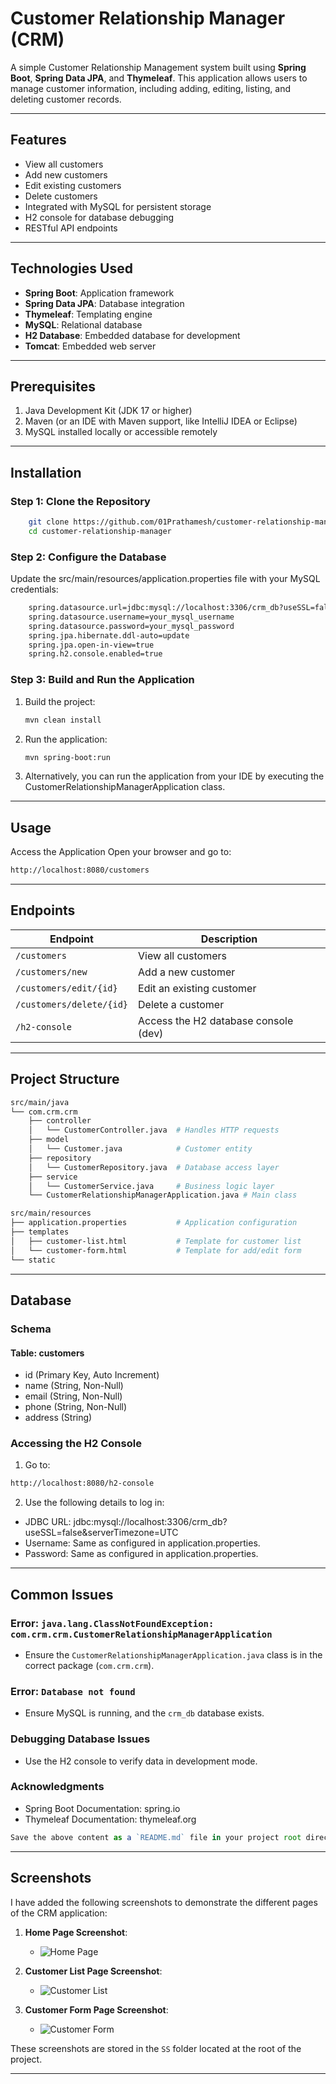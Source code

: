 # Customer Relationship Manager (CRM)

A simple Customer Relationship Management system built using **Spring Boot**, **Spring Data JPA**, and **Thymeleaf**. This application allows users to manage customer information, including adding, editing, listing, and deleting customer records.

---

## Features
- View all customers
- Add new customers
- Edit existing customers
- Delete customers
- Integrated with MySQL for persistent storage
- H2 console for database debugging
- RESTful API endpoints

---

## Technologies Used
- **Spring Boot**: Application framework
- **Spring Data JPA**: Database integration
- **Thymeleaf**: Templating engine
- **MySQL**: Relational database
- **H2 Database**: Embedded database for development
- **Tomcat**: Embedded web server

---

## Prerequisites
1. Java Development Kit (JDK 17 or higher)
2. Maven (or an IDE with Maven support, like IntelliJ IDEA or Eclipse)
3. MySQL installed locally or accessible remotely

---

## Installation

### Step 1: Clone the Repository
    
```bash
    git clone https://github.com/01Prathamesh/customer-relationship-manager.git
    cd customer-relationship-manager
```

### Step 2: Configure the Database

Update the src/main/resources/application.properties file with your MySQL credentials:
```bash
    spring.datasource.url=jdbc:mysql://localhost:3306/crm_db?useSSL=false&serverTimezone=UTC
    spring.datasource.username=your_mysql_username
    spring.datasource.password=your_mysql_password
    spring.jpa.hibernate.ddl-auto=update
    spring.jpa.open-in-view=true
    spring.h2.console.enabled=true
```


### Step 3: Build and Run the Application
    
1. Build the project:
    ```bash
    mvn clean install
    ```

2. Run the application:
    ```bash
    mvn spring-boot:run
    ```
    
3. Alternatively, you can run the application from your IDE by executing the CustomerRelationshipManagerApplication class.

---

## Usage
Access the Application
Open your browser and go to:
```bash
http://localhost:8080/customers
```

---

## Endpoints

| Endpoint               | Description                                  |
|------------------------|----------------------------------------------|
| `/customers`           | View all customers                          |
| `/customers/new`       | Add a new customer                          |
| `/customers/edit/{id}` | Edit an existing customer                   |
| `/customers/delete/{id}` | Delete a customer                         |
| `/h2-console`          | Access the H2 database console (dev)        |

---

## Project Structure
```bash
src/main/java
└── com.crm.crm
    ├── controller
    │   └── CustomerController.java  # Handles HTTP requests
    ├── model
    │   └── Customer.java            # Customer entity
    ├── repository
    │   └── CustomerRepository.java  # Database access layer
    ├── service
    │   └── CustomerService.java     # Business logic layer
    └── CustomerRelationshipManagerApplication.java # Main class

src/main/resources
├── application.properties           # Application configuration
├── templates
│   ├── customer-list.html           # Template for customer list
│   └── customer-form.html           # Template for add/edit form
└── static              
```

---

## Database
### Schema
#### Table: customers
- id (Primary Key, Auto Increment)
- name (String, Non-Null)
- email (String, Non-Null)
- phone (String, Non-Null)
- address (String)

### Accessing the H2 Console
1. Go to:
```bash
http://localhost:8080/h2-console
```
2. Use the following details to log in:
- JDBC URL: jdbc:mysql://localhost:3306/crm_db?useSSL=false&serverTimezone=UTC
- Username: Same as configured in application.properties.
- Password: Same as configured in application.properties.

---

## Common Issues

### Error: `java.lang.ClassNotFoundException: com.crm.crm.CustomerRelationshipManagerApplication`
- Ensure the `CustomerRelationshipManagerApplication.java` class is in the correct package (`com.crm.crm`).

### Error: `Database not found`
- Ensure MySQL is running, and the `crm_db` database exists.

### Debugging Database Issues
- Use the H2 console to verify data in development mode.

### Acknowledgments
- Spring Boot Documentation: spring.io
- Thymeleaf Documentation: thymeleaf.org
```javascript
Save the above content as a `README.md` file in your project root directory, and it will work perfectly with GitHub or other project hosting platforms!
```
---

## Screenshots

I have added the following screenshots to demonstrate the different pages of the CRM application:

1. **Home Page Screenshot**:
   - ![Home Page](SS/1.png)

2. **Customer List Page Screenshot**:
   - ![Customer List](SS/2.png)

3. **Customer Form Page Screenshot**:
   - ![Customer Form](SS/3.png)

These screenshots are stored in the `SS` folder located at the root of the project.

---